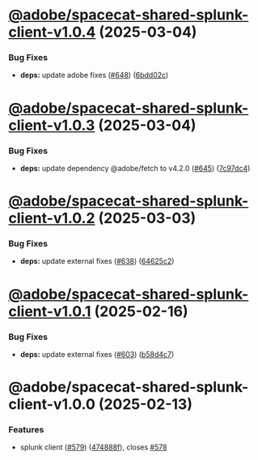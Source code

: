 # [@adobe/spacecat-shared-splunk-client-v1.0.4](https://github.com/adobe/spacecat-shared/compare/@adobe/spacecat-shared-splunk-client-v1.0.3...@adobe/spacecat-shared-splunk-client-v1.0.4) (2025-03-04)


### Bug Fixes

* **deps:** update adobe fixes ([#648](https://github.com/adobe/spacecat-shared/issues/648)) ([6bdd02c](https://github.com/adobe/spacecat-shared/commit/6bdd02ccaaaf89d4b3d463206ec1377c1ccecf4d))

# [@adobe/spacecat-shared-splunk-client-v1.0.3](https://github.com/adobe/spacecat-shared/compare/@adobe/spacecat-shared-splunk-client-v1.0.2...@adobe/spacecat-shared-splunk-client-v1.0.3) (2025-03-04)


### Bug Fixes

* **deps:** update dependency @adobe/fetch to v4.2.0 ([#645](https://github.com/adobe/spacecat-shared/issues/645)) ([7c97dc4](https://github.com/adobe/spacecat-shared/commit/7c97dc4c4853aa183553ed90f4b0d6dc9f49b656))

# [@adobe/spacecat-shared-splunk-client-v1.0.2](https://github.com/adobe/spacecat-shared/compare/@adobe/spacecat-shared-splunk-client-v1.0.1...@adobe/spacecat-shared-splunk-client-v1.0.2) (2025-03-03)


### Bug Fixes

* **deps:** update external fixes ([#638](https://github.com/adobe/spacecat-shared/issues/638)) ([64625c2](https://github.com/adobe/spacecat-shared/commit/64625c24f1b3b7bc4a26b576155bb6bc8529ef45))

# [@adobe/spacecat-shared-splunk-client-v1.0.1](https://github.com/adobe/spacecat-shared/compare/@adobe/spacecat-shared-splunk-client-v1.0.0...@adobe/spacecat-shared-splunk-client-v1.0.1) (2025-02-16)


### Bug Fixes

* **deps:** update external fixes ([#603](https://github.com/adobe/spacecat-shared/issues/603)) ([b58d4c7](https://github.com/adobe/spacecat-shared/commit/b58d4c7237fb2522bba9b722e9eed7b0ae9e5f70))

# @adobe/spacecat-shared-splunk-client-v1.0.0 (2025-02-13)


### Features

* splunk client ([#579](https://github.com/adobe/spacecat-shared/issues/579)) ([474888f](https://github.com/adobe/spacecat-shared/commit/474888fa6d1882a7853826cca1050c1bc9e2a207)), closes [#578](https://github.com/adobe/spacecat-shared/issues/578)
